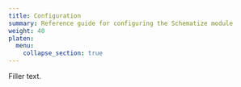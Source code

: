 ```yaml
---
title: Configuration
summary: Reference guide for configuring the Schematize module
weight: 40
platen:
  menu:
    collapse_section: true
---
```


Filler text.

```section
```
